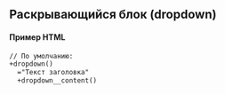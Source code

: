 ## Раскрывающийся блок (dropdown)

#### Пример HTML

```html
// По умолчанию:
+dropdown()
  ="Текст заголовка"
  +dropdown__content()
```